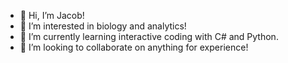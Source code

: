 - 👋 Hi, I’m Jacob!
- 👀 I’m interested in biology and analytics!
- 🌱 I’m currently learning interactive coding with C# and Python. 
- 💞️ I’m looking to collaborate on anything for experience!


<!---
Deoxiribose/Deoxiribose is a ✨ special ✨ repository because its `README.md` (this file) appears on your GitHub profile.
You can click the Preview link to take a look at your changes.
--->
